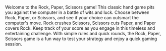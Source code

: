 Welcome to the Rock, Paper, Scissors game! This classic hand game pits you against the computer in a battle of wits and luck. Choose between Rock, Paper, or Scissors, and see if your choice can outsmart the computer's move. Rock crushes Scissors, Scissors cuts Paper, and Paper covers Rock. Keep track of your score as you engage in this timeless and entertaining challenge. With simple rules and quick rounds, the Rock, Paper, Scissors game is a fun way to test your strategy and enjoy a quick gaming session.
